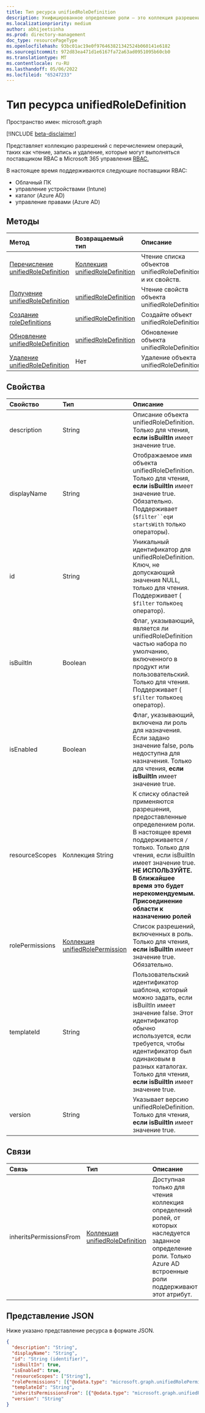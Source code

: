 ```yaml
---
title: Тип ресурса unifiedRoleDefinition
description: Унифицированное определение роли — это коллекция разрешений
ms.localizationpriority: medium
author: abhijeetsinha
ms.prod: directory-management
doc_type: resourcePageType
ms.openlocfilehash: 93bc01ac19e0f976463821342524b060141e6182
ms.sourcegitcommit: 972d83ea471d1e6167fa72a63ad0951095b60cb0
ms.translationtype: MT
ms.contentlocale: ru-RU
ms.lasthandoff: 05/06/2022
ms.locfileid: "65247233"
---
```

# <a name="unifiedroledefinition-resource-type"></a>Тип ресурса unifiedRoleDefinition

Пространство имен: microsoft.graph

[!INCLUDE [beta-disclaimer](../../includes/beta-disclaimer.md)]

Представляет коллекцию разрешений с перечислением операций, таких как чтение, запись и удаление, которые могут выполняться поставщиком RBAC в Microsoft 365 управления [RBAC.](rolemanagement.md)

В настоящее время поддерживаются следующие поставщики RBAC:
- Облачный ПК 
- управление устройствами (Intune)
- каталог (Azure AD) 
- управление правами (Azure AD)


## <a name="methods"></a>Методы

| Метод       | Возвращаемый тип | Описание |
|:-------------|:------------|:------------|
| [Перечисление unifiedRoleDefinition](../api/rbacapplication-list-roledefinitions.md) | [Коллекция unifiedRoleDefinition](unifiedroledefinition.md) | Чтение списка объектов unifiedRoleDefinition и их свойств. |
| [Получение unifiedRoleDefinition](../api/unifiedroledefinition-get.md) | [unifiedRoleDefinition](unifiedroledefinition.md) | Чтение свойств объекта unifiedRoleDefinition. |
| [Создание roleDefinitions](../api/rbacapplication-post-roledefinitions.md) | [unifiedRoleDefinition](unifiedroledefinition.md) | Создайте объект unifiedRoleDefinition. |
| [Обновление unifiedRoleDefinition](../api/unifiedroledefinition-update.md) | [unifiedRoleDefinition](unifiedroledefinition.md) | Обновление объекта unifiedRoleDefinition. |
| [Удаление unifiedRoleDefinition](../api/unifiedroledefinition-delete.md) | Нет | Удаление объекта unifiedRoleDefinition. |

## <a name="properties"></a>Свойства

| Свойство     | Тип        | Описание |
|:-------------|:------------|:------------|
|description|String| Описание объекта unifiedRoleDefinition. Только для чтения, **если isBuiltIn** имеет значение true. |
|displayName|String| Отображаемое имя объекта unifiedRoleDefinition. Только для чтения, **если isBuiltIn** имеет значение true. Обязательно.  Поддерживает (`$filter``eq`и `startsWith` только операторы).|
|id|String| Уникальный идентификатор для unifiedRoleDefinition. Ключ, не допускающий значения NULL, только для чтения.  Поддерживает ( `$filter` только`eq` оператор). |
|isBuiltIn|Boolean| Флаг, указывающий, является ли unifiedRoleDefinition частью набора по умолчанию, включенного в продукт или пользовательский. Только для чтения.  Поддерживает ( `$filter` только`eq` оператор).|
|isEnabled|Boolean| Флаг, указывающий, включена ли роль для назначения. Если задано значение false, роль недоступна для назначения. Только для чтения, **если isBuiltIn** имеет значение true. |
|resourceScopes|Коллекция String| К списку областей применяются разрешения, предоставленные определением роли. В настоящее время поддерживается `/` только. Только для чтения, если isBuiltIn имеет значение true. **НЕ ИСПОЛЬЗУЙТЕ. В ближайшее время это будет нерекомендуемым. Присоединение области к назначению ролей** | 
|rolePermissions|[Коллекция unifiedRolePermission](unifiedrolepermission.md)| Список разрешений, включенных в роль. Только для чтения, **если isBuiltIn** имеет значение true. Обязательно. |
|templateId|String| Пользовательский идентификатор шаблона, который можно задать, если isBuiltIn имеет значение false. Этот идентификатор обычно используется, если требуется, чтобы идентификатор был одинаковым в разных каталогах. Только для чтения, **если isBuiltIn** имеет значение true. |
|version|String| Указывает версию unifiedRoleDefinition. Только для чтения, **если isBuiltIn** имеет значение true.|

## <a name="relationships"></a>Связи

| Связь | Тип   |Описание|
|:---------------|:--------|:----------|
|inheritsPermissionsFrom| [Коллекция unifiedRoleDefinition](unifiedroledefinition.md)| Доступная только для чтения коллекция определений ролей, от которых наследуется заданное определение роли. Только Azure AD встроенные роли поддерживают этот атрибут. |

## <a name="json-representation"></a>Представление JSON

Ниже указано представление ресурса в формате JSON.

<!-- {
  "blockType": "resource",
  "optionalProperties": [

  ],
  "@odata.type": "microsoft.graph.unifiedRoleDefinition",
  "keyProperty": "id"
}-->

```json
{
  "description": "String",
  "displayName": "String",
  "id": "String (identifier)",
  "isBuiltIn": true,
  "isEnabled": true,
  "resourceScopes": ["String"],
  "rolePermissions": [{"@odata.type": "microsoft.graph.unifiedRolePermission"}],
  "templateId": "String",
  "inheritsPermissionsFrom": [{"@odata.type": "microsoft.graph.unifiedRoleDefinition"}],
  "version": "String"
}
```

<!-- uuid: 16cd6b66-4b1a-43a1-adaf-3a886856ed98
2019-02-04 14:57:30 UTC -->
<!-- {
  "type": "#page.annotation",
  "description": "unifiedRoleDefinition resource",
  "keywords": "",
  "section": "documentation",
  "tocPath": ""
}-->


